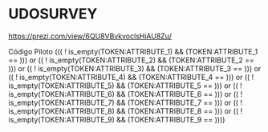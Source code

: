 # UDOSURVEY
https://prezi.com/view/6QU8VBvkvoclsHiAU8Zu/

Código Piloto
((( ! is_empty(TOKEN:ATTRIBUTE_1) && (TOKEN:ATTRIBUTE_1 == ))) or (( ! is_empty(TOKEN:ATTRIBUTE_2) && (TOKEN:ATTRIBUTE_2 == ))) or (( ! is_empty(TOKEN:ATTRIBUTE_3) && (TOKEN:ATTRIBUTE_3 == ))) or (( ! is_empty(TOKEN:ATTRIBUTE_4) && (TOKEN:ATTRIBUTE_4 == ))) or (( ! is_empty(TOKEN:ATTRIBUTE_5) && (TOKEN:ATTRIBUTE_5 == ))) or (( ! is_empty(TOKEN:ATTRIBUTE_6) && (TOKEN:ATTRIBUTE_6 == ))) or (( ! is_empty(TOKEN:ATTRIBUTE_7) && (TOKEN:ATTRIBUTE_7 == ))) or (( ! is_empty(TOKEN:ATTRIBUTE_8) && (TOKEN:ATTRIBUTE_8 == ))) or (( ! is_empty(TOKEN:ATTRIBUTE_9) && (TOKEN:ATTRIBUTE_9 == ))))
